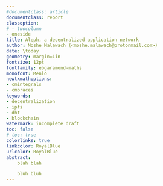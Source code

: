 ```yaml
---
#documentclass: article
documentclass: report
classoption:
# - twocolumn
- oneside
title: Aleph, a decentralized application network
author: Moshe Malawach (<moshe.malawach@protonmail.com>)
date: \today
geometry: margin=1in
fontsize: 12pt
fontfamily: ebgaramond-maths
monofont: Menlo
newtxmathoptions:
- cmintegrals
- cmbraces
keywords:
- decentralization
- ipfs
- dht
- blockchain
watermark: incomplete draft
toc: false
# toc: true
colorlinks: true
linkcolor: RoyalBlue
urlcolor: RoyalBlue
abstract:
    blah blah

    bluh bluh
---
```


